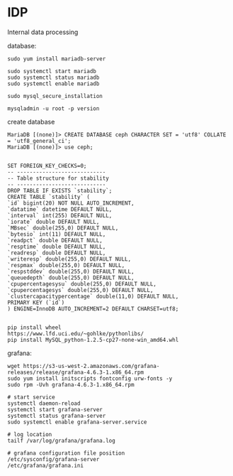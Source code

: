 # IDP
Internal data processing

database:

    sudo yum install mariadb-server

    sudo systemctl start mariadb
	sudo systemctl status mariadb
	sudo systemctl enable mariadb

	sudo mysql_secure_installation

	mysqladmin -u root -p version

create database

    MariaDB [(none)]> CREATE DATABASE ceph CHARACTER SET = 'utf8' COLLATE = 'utf8_general_ci';
	MariaDB [(none)]> use ceph;


    SET FOREIGN_KEY_CHECKS=0;
    -- ----------------------------
    -- Table structure for stability
    -- ----------------------------
    DROP TABLE IF EXISTS `stability`;
    CREATE TABLE `stability` (
    `id` bigint(20) NOT NULL AUTO_INCREMENT,
    `datatime` datetime DEFAULT NULL,
    `interval` int(255) DEFAULT NULL,
    `iorate` double DEFAULT NULL,
    `MBsec` double(255,0) DEFAULT NULL,
    `bytesio` int(11) DEFAULT NULL,
    `readpct` double DEFAULT NULL,
    `resptime` double DEFAULT NULL,
    `readresp` double DEFAULT NULL,
    `writeresp` double(255,0) DEFAULT NULL,
    `respmax` double(255,0) DEFAULT NULL,
    `respstddev` double(255,0) DEFAULT NULL,
    `queuedepth` double(255,0) DEFAULT NULL,
    `cpupercentagesysu` double(255,0) DEFAULT NULL,
    `cpupercentagesys` double(255,0) DEFAULT NULL,
    `clustercapacitypercentage` double(11,0) DEFAULT NULL,
    PRIMARY KEY (`id`)
    ) ENGINE=InnoDB AUTO_INCREMENT=2 DEFAULT CHARSET=utf8;


    pip install wheel
    https://www.lfd.uci.edu/~gohlke/pythonlibs/
    pip install MySQL_python-1.2.5-cp27-none-win_amd64.whl


grafana:

    wget https://s3-us-west-2.amazonaws.com/grafana-releases/release/grafana-4.6.3-1.x86_64.rpm
    sudo yum install initscripts fontconfig urw-fonts -y
    sudo rpm -Uvh grafana-4.6.3-1.x86_64.rpm

    # start service
    systemctl daemon-reload
    systemctl start grafana-server
    systemctl status grafana-server
    sudo systemctl enable grafana-server.service

    # log location
    tailf /var/log/grafana/grafana.log

    # grafana configuration file position
    /etc/sysconfig/grafana-server
    /etc/grafana/grafana.ini